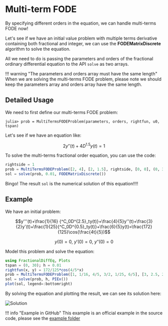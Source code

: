 # Multi-term FODE

By specifying different orders in the equation, we can handle multi-terms FODE now!

Let's see if we have an initial value problem with multiple terms derivative containing both fractional and integer, we can use the **FODEMatrixDiscrete** algorithm to solve the equation.

All we need to do is passing the parameters and orders of the fractional ordinary differential equation to the API ```solve``` as two arrays.

!!! warning "The parameters and orders array must have the same length"
    When we are solving the multi-terms FODE problem, please note we should keep the parameters array and orders array have the same length.

## Detailed Usage

We need to first define our multi-terms FODE problem:

```julia-repl
julia> prob = MultiTermsFODEProblem(parameters, orders, rightfun, u0, tspan)
```

Let's see if we have an equation like:

```math
2y''(t)+4D^{1.5}y(t)=1
```

To solve the multi-terms fractional order  equation, you can use the code:

```julia
rightside = 1
prob = MultiTermsFODEProblem([2, 4], [2, 1.5], rightside, [0, 0], (0, 30))
sol = solve(prob, 0.01, FODEMatrixDiscrete())
```

Bingo! The result ```sol``` is the numerical solution of this equation!!!!

## Example

We have an initial problem:

```math
y'''(t)+\frac{1}{16} {^C_0D^{2.5}_ty(t)}+\frac{4}{5}y''(t)+\frac{3}{2}y'(t)+\frac{1}{25}{^C_0D^{0.5}_ty(t)}+\frac{6}{5}y(t)=\frac{172}{125}\cos(\frac{4t}{5})
```

```math
y(0)=0,\ y'(0)=0,\ y''(0)=0
```

Model this problem and solve the equation:

```julia
using FractionalDiffEq, Plots
tspan = (0, 30); h = 0.01
rightfun(x, y) = 172/125*cos(4/5*x)
prob = MultiTermsFODEProblem([1, 1/16, 4/5, 3/2, 1/25, 6/5], [3, 2.5, 2, 1, 0.5, 0], rightfun, [0, 0, 0, 0, 0, 0], tspan)
sol = solve(prob, h, PIEx())
plot(sol, legend=:bottomright)
```

By solving the equation and plotting the result, we can see its solution here:

![Solution](./assets/complicated_example.png)


!!! info "Example in GitHub"
    This example is an official example in the source code, please see the [example folder](https://github.com/SciFracX/FractionalDiffEq.jl/blob/master/examples/complicated_example.jl)

